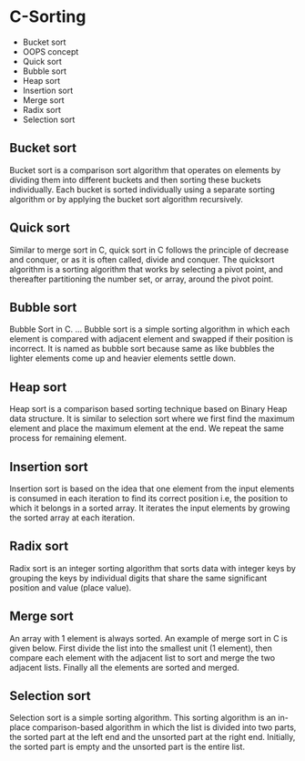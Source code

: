 # C-Sorting
* Bucket sort
* OOPS concept
* Quick sort
* Bubble sort
* Heap sort
* Insertion sort
* Merge sort
* Radix sort
* Selection sort
## Bucket sort
Bucket sort is a comparison sort algorithm that operates on elements by dividing them into different buckets and then sorting these buckets individually. Each bucket is sorted individually using a separate sorting algorithm or by applying the bucket sort algorithm recursively.
## Quick sort
Similar to merge sort in C, quick sort in C follows the principle of decrease and conquer, or as it is often called, divide and conquer. The quicksort algorithm is a sorting algorithm that works by selecting a pivot point, and thereafter partitioning the number set, or array, around the pivot point.
## Bubble sort
Bubble Sort in C. ... Bubble sort is a simple sorting algorithm in which each element is compared with adjacent element and swapped if their position is incorrect. It is named as bubble sort because same as like bubbles the lighter elements come up and heavier elements settle down.
## Heap sort
Heap sort is a comparison based sorting technique based on Binary Heap data structure. It is similar to selection sort where we first find the maximum element and place the maximum element at the end. We repeat the same process for remaining element.
## Insertion sort
Insertion sort is based on the idea that one element from the input elements is consumed in each iteration to find its correct position i.e, the position to which it belongs in a sorted array. It iterates the input elements by growing the sorted array at each iteration.
## Radix sort
Radix sort is an integer sorting algorithm that sorts data with integer keys by grouping the keys by individual digits that share the same significant position and value (place value).
## Merge sort
An array with 1 element is always sorted. An example of merge sort in C is given below. First divide the list into the smallest unit (1 element), then compare each element with the adjacent list to sort and merge the two adjacent lists. Finally all the elements are sorted and merged.
## Selection sort
Selection sort is a simple sorting algorithm. This sorting algorithm is an in-place comparison-based algorithm in which the list is divided into two parts, the sorted part at the left end and the unsorted part at the right end. Initially, the sorted part is empty and the unsorted part is the entire list.

